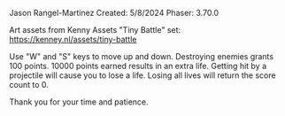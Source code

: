 Jason Rangel-Martinez
Created: 5/8/2024
Phaser: 3.70.0

Art assets from Kenny Assets "Tiny Battle" set:
https://kenney.nl/assets/tiny-battle

Use "W" and "S" keys to move up and down.
Destroying enemies grants 100 points.
10000 points earned results in an extra life.
Getting hit by a projectile will cause you to lose a life.
Losing all lives will return the score count to 0.

Thank you for your time and patience.